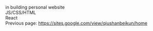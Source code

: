 in building personal website  
JS/CSS/HTML  
React  
Previous page: https://sites.google.com/view/qiushanbeikun/home  
